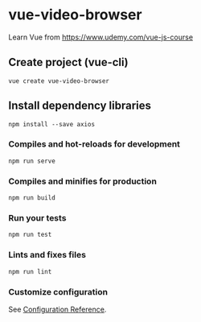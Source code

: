 # vue-video-browser

Learn Vue from https://www.udemy.com/vue-js-course

## Create project (vue-cli)

```
vue create vue-video-browser
```

## Install dependency libraries

```
npm install --save axios
```

### Compiles and hot-reloads for development

```
npm run serve
```

### Compiles and minifies for production

```
npm run build
```

### Run your tests

```
npm run test
```

### Lints and fixes files

```
npm run lint
```

### Customize configuration

See [Configuration Reference](https://cli.vuejs.org/config/).
